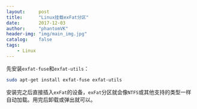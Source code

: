 ```yaml
---
layout:     post
title:      "Linux挂载exFat分区"
date:       2017-12-03
author:     "phantomVK"
header-img: "img/main_img.jpg"
catalog:    false
tags:
    - Linux
---
```


先安装`exfat-fuse`和`exfat-utils`：

```bash
sudo apt-get install exfat-fuse exfat-utils
```

安装完之后直接插入`exFat`的设备，`exFat`分区就会像`NTFS`或其他支持的类型一样自动加载。用完后卸载或弹出就可以。


